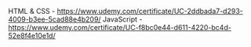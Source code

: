 HTML & CSS - https://www.udemy.com/certificate/UC-2ddbada7-d293-4009-b3ee-5cad88e4b209/
JavaScript - https://www.udemy.com/certificate/UC-f8bc0e44-d611-4220-bc4d-52e8f4e10e1d/
